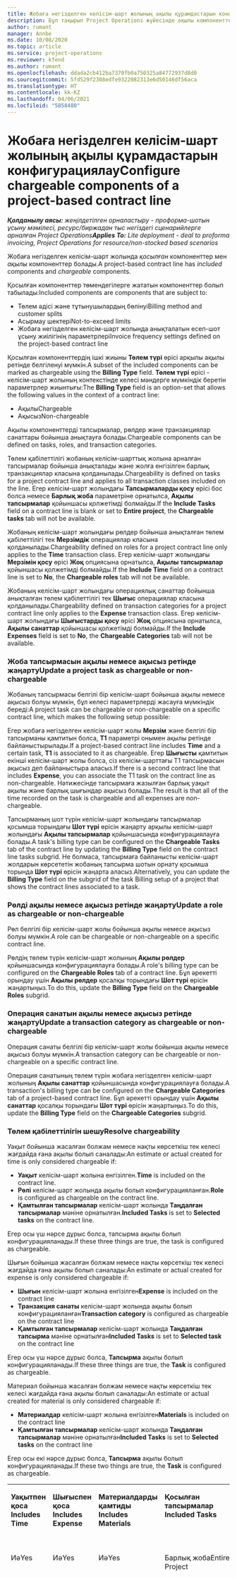 ```yaml
---
title: Жобаға негізделген келісім-шарт жолының ақылы құрамдастарын конфигурациялау
description: Бұл тақырып Project Operations жүйесінде ақылы компоненттерді келісім-шарт жолдарына қосу жолдары туралы ақпарат береді.
author: rumant
manager: Annbe
ms.date: 10/08/2020
ms.topic: article
ms.service: project-operations
ms.reviewer: kfend
ms.author: rumant
ms.openlocfilehash: ddada2cb412ba7370fb0a750325a84772937d8d0
ms.sourcegitcommit: 5fd529f2308edfe9322082313e6d50146df56aca
ms.translationtype: HT
ms.contentlocale: kk-KZ
ms.lasthandoff: 04/06/2021
ms.locfileid: "5858480"
---
```

# <a name="configure-chargeable-components-of-a-project-based-contract-line"></a><span data-ttu-id="1bfe0-103">Жобаға негізделген келісім-шарт жолының ақылы құрамдастарын конфигурациялау</span><span class="sxs-lookup"><span data-stu-id="1bfe0-103">Configure chargeable components of a project-based contract line</span></span>

<span data-ttu-id="1bfe0-104">_**Қолданылу аясы:** жеңілдетілген орналастыру - проформа-шотын ұсыну мәмілесі, ресурс/биржадан тыс негіздегі сценарийлерге арналған Project Operations_</span><span class="sxs-lookup"><span data-stu-id="1bfe0-104">_**Applies To:** Lite deployment - deal to proforma invoicing, Project Operations for resource/non-stocked based scenarios_</span></span>

<span data-ttu-id="1bfe0-105">Жобаға негізделген келісім-шарт жолында *қосылған* компоненттер мен *ақылы* компоненттер болады.</span><span class="sxs-lookup"><span data-stu-id="1bfe0-105">A project-based contract line has *included* components and *chargeable* components.</span></span>

<span data-ttu-id="1bfe0-106">Қосылған компоненттер төмендегілерге жататын компоненттер болып табылады:</span><span class="sxs-lookup"><span data-stu-id="1bfe0-106">Included components are components that are subject to:</span></span>

  - <span data-ttu-id="1bfe0-107">Төлем әдісі және тұтынушылардың бөлінуі</span><span class="sxs-lookup"><span data-stu-id="1bfe0-107">Billing method and customer splits</span></span>
  - <span data-ttu-id="1bfe0-108">Асырмау шектері</span><span class="sxs-lookup"><span data-stu-id="1bfe0-108">Not-to-exceed limits</span></span> 
  - <span data-ttu-id="1bfe0-109">Жобаға негізделген келісім-шарт жолында анықталатын есеп-шот ұсыну жиілігінің параметрлері</span><span class="sxs-lookup"><span data-stu-id="1bfe0-109">Invoice frequency settings defined on the project-based contract line</span></span>

<span data-ttu-id="1bfe0-110">Қосылған компоненттердің ішкі жиыны **Төлем түрі** өрісі арқылы ақылы ретінде белгіленуі мүмкін.</span><span class="sxs-lookup"><span data-stu-id="1bfe0-110">A subset of the included components can be marked as chargeable using the **Billing Type** field.</span></span> <span data-ttu-id="1bfe0-111">**Төлем түрі** өрісі - келісім-шарт жолының контекстінде келесі мәндерге мүмкіндік беретін параметрлер жиынтығы:</span><span class="sxs-lookup"><span data-stu-id="1bfe0-111">The **Billing Type** field is an option-set that allows the following values in the context of a contract line:</span></span>

  - <span data-ttu-id="1bfe0-112">Ақылы</span><span class="sxs-lookup"><span data-stu-id="1bfe0-112">Chargeable</span></span>
  - <span data-ttu-id="1bfe0-113">Ақысыз</span><span class="sxs-lookup"><span data-stu-id="1bfe0-113">Non-chargeable</span></span>

<span data-ttu-id="1bfe0-114">Ақылы компоненттерді тапсырмалар, рөлдер және транзакциялар санаттары бойынша анықтауға болады.</span><span class="sxs-lookup"><span data-stu-id="1bfe0-114">Chargeable components can be defined on tasks, roles, and transaction categories.</span></span>

<span data-ttu-id="1bfe0-115">Төлем қабілеттілігі жобаның келісім-шарттық жолына арналған тапсырмалар бойынша анықталады және жолға енгізілген барлық транзакциялар класына қолданылады.</span><span class="sxs-lookup"><span data-stu-id="1bfe0-115">Chargeability is defined on tasks for a project contract line and applies to all transaction classes included on the line.</span></span> <span data-ttu-id="1bfe0-116">Егер келісім-шарт жолындағы **Тапсырмаларды қосу** өрісі бос болса немесе **Барлық жоба** параметріне орнатылса, **Ақылы тапсырмалар** қойыншасы қолжетімді болмайды.</span><span class="sxs-lookup"><span data-stu-id="1bfe0-116">If the **Include Tasks** field on a contract line is blank or set to **Entire project**, the **Chargeable tasks** tab will not be available.</span></span>

<span data-ttu-id="1bfe0-117">Жобаның келісім-шарт жолындағы рөлдер бойынша анықталған төлем қабілеттілігі тек **Мерзімдік** операциялар класына қолданылады.</span><span class="sxs-lookup"><span data-stu-id="1bfe0-117">Chargeability defined on roles for a project contract line only applies to the **Time** transaction class.</span></span> <span data-ttu-id="1bfe0-118">Егер келісім-шарт жолындағы **Мерзімін қосу** өрісі **Жоқ** опциясына орнатылса, **Ақылы тапсырмалар** қойыншасы қолжетімді болмайды.</span><span class="sxs-lookup"><span data-stu-id="1bfe0-118">If the **Include Time** field on a contract line is set to **No**, the **Chargeable roles** tab will not be available.</span></span>

<span data-ttu-id="1bfe0-119">Жобаның келісім-шарт жолындағы операциялық санаттар бойынша анықталған төлем қабілеттілігі тек **Шығыс** операциялар класына қолданылады.</span><span class="sxs-lookup"><span data-stu-id="1bfe0-119">Chargeability defined on transaction categories for a project contract line only applies to the **Expense** transaction class.</span></span> <span data-ttu-id="1bfe0-120">Егер келісім-шарт жолындағы **Шығыстарды қосу** өрісі **Жоқ** опциясына орнатылса, **Ақылы санаттар** қойыншасы қолжетімді болмайды.</span><span class="sxs-lookup"><span data-stu-id="1bfe0-120">If the **Include Expenses** field is set to **No**, the **Chargeable Categories** tab will not be available.</span></span>

### <a name="update-a-project-task-as-chargeable-or-non-chargeable"></a><span data-ttu-id="1bfe0-121">Жоба тапсырмасын ақылы немесе ақысыз ретінде жаңарту</span><span class="sxs-lookup"><span data-stu-id="1bfe0-121">Update a project task as chargeable or non-chargeable</span></span>

<span data-ttu-id="1bfe0-122">Жобаның тапсырмасы белгілі бір келісім-шарт бойынша ақылы немесе ақысыз болуы мүмкін, бұл келесі параметрлерді жасауға мүмкіндік береді:</span><span class="sxs-lookup"><span data-stu-id="1bfe0-122">A project task can be chargeable or non-chargeable on a specific contract line, which makes the following setup possible:</span></span>

<span data-ttu-id="1bfe0-123">Егер жобаға негізделген келісім-шарт жолы **Мерзім** және белгілі бір тапсырманы қамтитын болса, **T1** параметрі онымен ақылы ретінде байланыстырылады.</span><span class="sxs-lookup"><span data-stu-id="1bfe0-123">If a project-based contract line includes **Time** and a certain task, **T1** is associated to it as chargeable.</span></span> <span data-ttu-id="1bfe0-124">Егер **Шығысты** қамтитын екінші келісім-шарт жолы болса, сіз келісім-шарттағы T1 тапсырмасын ақысыз деп байланыстыра аласыз.</span><span class="sxs-lookup"><span data-stu-id="1bfe0-124">If there is a second contract line that includes **Expense**, you can associate the T1 task on the contract line as non-chargeable.</span></span> <span data-ttu-id="1bfe0-125">Нәтижесінде тапсырмаға жазылған барлық уақыт ақылы және барлық шығындар ақысыз болады.</span><span class="sxs-lookup"><span data-stu-id="1bfe0-125">The result is that all of the time recorded on the task is chargeable and all expenses are non-chargeable.</span></span>

<span data-ttu-id="1bfe0-126">Тапсырманың шот түрін келісім-шарт жолындағы тапсырмалар қосымша торындағы **Шот түрі** өрісін жаңарту арқылы келісім-шарт жолындағы **Ақылы тапсырмалар** қойыншасында конфигурациялауға болады.</span><span class="sxs-lookup"><span data-stu-id="1bfe0-126">A task's billing type can be configured on the **Chargeable Tasks** tab of the contract line by updating the **Billing Type** field on the contract line tasks subgrid.</span></span> <span data-ttu-id="1bfe0-127">Не болмаса, тапсырмаға байланысты келісім-шарт жолдарын көрсететін жобаның тапсырма шотын орнату қосымша торында **Шот түрі** өрісін жаңарта аласыз.</span><span class="sxs-lookup"><span data-stu-id="1bfe0-127">Alternatively, you can update the **Billing Type** field on the subgrid of the task Billing setup of a project that shows the contract lines associated to a task.</span></span>

### <a name="update-a-role-as-chargeable-or-non-chargeable"></a><span data-ttu-id="1bfe0-128">Рөлді ақылы немесе ақысыз ретінде жаңарту</span><span class="sxs-lookup"><span data-stu-id="1bfe0-128">Update a role as chargeable or non-chargeable</span></span>

<span data-ttu-id="1bfe0-129">Рөл белгілі бір келісім-шарт жолы бойынша ақылы немесе ақысыз болуы мүмкін.</span><span class="sxs-lookup"><span data-stu-id="1bfe0-129">A role can be chargeable or non-chargeable on a specific contract line.</span></span>

<span data-ttu-id="1bfe0-130">Рөлдің төлем түрін келісім-шарт жолының **Ақылы рөлдер** қойыншасында конфигурациялауға болады.</span><span class="sxs-lookup"><span data-stu-id="1bfe0-130">A role's billing type can be configured on the **Chargeable Roles** tab of a contract line.</span></span> <span data-ttu-id="1bfe0-131">Бұл әрекетті орындау үшін **Ақылы рөлдер** қосалқы торындағы **Шот түрі** өрісін жаңартыңыз.</span><span class="sxs-lookup"><span data-stu-id="1bfe0-131">To do this, update the **Billing Type** field on the **Chargeable Roles** subgrid.</span></span>

### <a name="update-a-transaction-category-as-chargeable-or-non-chargeable"></a><span data-ttu-id="1bfe0-132">Операция санатын ақылы немесе ақысыз ретінде жаңарту</span><span class="sxs-lookup"><span data-stu-id="1bfe0-132">Update a transaction category as chargeable or non-chargeable</span></span>

<span data-ttu-id="1bfe0-133">Операция санаты белгілі бір келісім-шарт жолы бойынша ақылы немесе ақысыз болуы мүмкін.</span><span class="sxs-lookup"><span data-stu-id="1bfe0-133">A transaction category can be chargeable or non-chargeable on a specific contract line.</span></span>

<span data-ttu-id="1bfe0-134">Операция санатының төлем түрін жобаға негізделген келісім-шарт жолының **Ақылы санаттар** қойыншасында конфигурациялауға болады.</span><span class="sxs-lookup"><span data-stu-id="1bfe0-134">A transaction's billing type can be configured on the **Chargeable Categories** tab of a project-based contract line.</span></span> <span data-ttu-id="1bfe0-135">Бұл әрекетті орындау үшін **Ақылы санаттар** қосалқы торындағы **Шот түрі** өрісін жаңартыңыз.</span><span class="sxs-lookup"><span data-stu-id="1bfe0-135">To do this, update the **Billing Type** field on the **Chargeable Categories** subgrid.</span></span>

### <a name="resolve-chargeability"></a><span data-ttu-id="1bfe0-136">Төлем қабілеттілігін шешу</span><span class="sxs-lookup"><span data-stu-id="1bfe0-136">Resolve chargeability</span></span>

<span data-ttu-id="1bfe0-137">Уақыт бойынша жасалған болжам немесе нақты көрсеткіш тек келесі жағдайда ғана ақылы болып саналады:</span><span class="sxs-lookup"><span data-stu-id="1bfe0-137">An estimate or actual created for time is only considered chargeable if:</span></span>

   - <span data-ttu-id="1bfe0-138">**Уақыт** келісім-шарт жолына енгізілген.</span><span class="sxs-lookup"><span data-stu-id="1bfe0-138">**Time** is included on the contract line.</span></span>
   - <span data-ttu-id="1bfe0-139">**Рөлі** келісім-шарт жолында ақылы болып конфигурацияланған.</span><span class="sxs-lookup"><span data-stu-id="1bfe0-139">**Role** is configured as chargeable on the contract line.</span></span>
   - <span data-ttu-id="1bfe0-140">**Қамтылған тапсырмалар** келісім-шарт жолында **Таңдалған тапсырмалар** мәніне орнатылған.</span><span class="sxs-lookup"><span data-stu-id="1bfe0-140">**Included Tasks** is set to **Selected tasks** on the contract line.</span></span>
 
 <span data-ttu-id="1bfe0-141">Егер осы үш нәрсе дұрыс болса, тапсырма ақылы болып конфигурацияланады.</span><span class="sxs-lookup"><span data-stu-id="1bfe0-141">If these three things are true, the task is configured as chargeable.</span></span> 

<span data-ttu-id="1bfe0-142">Шығын бойынша жасалған болжам немесе нақты көрсеткіш тек келесі жағдайда ғана ақылы болып саналады:</span><span class="sxs-lookup"><span data-stu-id="1bfe0-142">An estimate or actual created for expense is only considered chargeable if:</span></span>

   - <span data-ttu-id="1bfe0-143">**Шығын** келісім-шарт жолына енгізілген</span><span class="sxs-lookup"><span data-stu-id="1bfe0-143">**Expense** is included on the contract line</span></span>
   - <span data-ttu-id="1bfe0-144">**Транзакция санаты** келісім-шарт жолында ақылы болып конфигурацияланған</span><span class="sxs-lookup"><span data-stu-id="1bfe0-144">**Transaction category** is configured as chargeable on the contract line</span></span>
   - <span data-ttu-id="1bfe0-145">**Қамтылған тапсырмалар** келісім-шарт жолында **Таңдалған тапсырма** мәніне орнатылған</span><span class="sxs-lookup"><span data-stu-id="1bfe0-145">**Included Tasks** is set to **Selected task** on the contract line</span></span>
  
 <span data-ttu-id="1bfe0-146">Егер осы үш нәрсе дұрыс болса, **Тапсырма** ақылы болып конфигурацияланады.</span><span class="sxs-lookup"><span data-stu-id="1bfe0-146">If these three things are true, the **Task** is configured as chargeable.</span></span> 

<span data-ttu-id="1bfe0-147">Материал бойынша жасалған болжам немесе нақты көрсеткіш тек келесі жағдайда ғана ақылы болып саналады:</span><span class="sxs-lookup"><span data-stu-id="1bfe0-147">An estimate or actual created for material is only considered chargeable if:</span></span>

   - <span data-ttu-id="1bfe0-148">**Материалдар** келісім-шарт жолына енгізілген</span><span class="sxs-lookup"><span data-stu-id="1bfe0-148">**Materials** is included on the contract line</span></span>
   - <span data-ttu-id="1bfe0-149">**Қамтылған тапсырмалар** келісім-шарт жолында **Таңдалған тапсырмалар** мәніне орнатылған</span><span class="sxs-lookup"><span data-stu-id="1bfe0-149">**Included Tasks** is set to **Selected tasks** on the contract line</span></span>

<span data-ttu-id="1bfe0-150">Егер осы екі нәрсе дұрыс болса, **Тапсырма** ақылы болып конфигурацияланады.</span><span class="sxs-lookup"><span data-stu-id="1bfe0-150">If these two things are true, the **Task** is configured as chargeable.</span></span> 

<table border="0" cellspacing="0" cellpadding="0">
    <tbody>
        <tr>
            <td width="70" valign="top">
                <p><span data-ttu-id="1bfe0-151">
                    <strong>Уақытпен қоса</strong>
                </span><span class="sxs-lookup"><span data-stu-id="1bfe0-151">
                    <strong>Includes Time</strong>
                </span></span></p>
            </td>
            <td width="78" valign="top">
                <p><span data-ttu-id="1bfe0-152">
                    <strong>Шығыспен қоса</strong>
                    <strong></strong>
                </span><span class="sxs-lookup"><span data-stu-id="1bfe0-152">
                    <strong>Includes Expense</strong>
                    <strong></strong>
                </span></span></p>
            </td>
            <td width="63" valign="top">
                <p><span data-ttu-id="1bfe0-153">
                    <strong>Материалдарды қамтиды</strong>
                    <strong></strong>
                </span><span class="sxs-lookup"><span data-stu-id="1bfe0-153">
                    <strong>Includes Materials</strong>
                    <strong></strong>
                </span></span></p>
            </td>
            <td width="75" valign="top">
                <p><span data-ttu-id="1bfe0-154">
                    <strong>Қосылған тапсырмалар</strong>
                    <strong></strong>
                </span><span class="sxs-lookup"><span data-stu-id="1bfe0-154">
                    <strong>Included Tasks</strong>
                    <strong></strong>
                </span></span></p>
            </td>
            <td width="65" valign="top">
                <p><span data-ttu-id="1bfe0-155">
                    <strong>Рөл</strong>
                    <strong></strong>
                </span><span class="sxs-lookup"><span data-stu-id="1bfe0-155">
                    <strong>Role</strong>
                    <strong></strong>
                </span></span></p>
            </td>
            <td width="70" valign="top">
                <p><span data-ttu-id="1bfe0-156">
                    <strong>Санат</strong>
                    <strong></strong>
                </span><span class="sxs-lookup"><span data-stu-id="1bfe0-156">
                    <strong>Category</strong>
                    <strong></strong>
                </span></span></p>
            </td>
            <td width="65" valign="top">
                <p><span data-ttu-id="1bfe0-157">
                    <strong>Тапсырма</strong>
                    <strong></strong>
                </span><span class="sxs-lookup"><span data-stu-id="1bfe0-157">
                    <strong>Task</strong>
                    <strong></strong>
                </span></span></p>
            </td>
            <td width="350" valign="top">
                <p><span data-ttu-id="1bfe0-158">
                    <strong>Төлем қабілеттілігінің әсері</strong>
                </span><span class="sxs-lookup"><span data-stu-id="1bfe0-158">
                    <strong>Chargeability impact</strong>
                </span></span></p>
            </td>
        </tr>
        <tr>
            <td width="70" valign="top">
                <p>
<span data-ttu-id="1bfe0-159">Иә</span><span class="sxs-lookup"><span data-stu-id="1bfe0-159">Yes</span></span> </p>
            </td>
            <td width="78" valign="top">
                <p>
<span data-ttu-id="1bfe0-160">Иә</span><span class="sxs-lookup"><span data-stu-id="1bfe0-160">Yes</span></span> </p>
            </td>
            <td width="63" valign="top">
                <p>
<span data-ttu-id="1bfe0-161">Иә</span><span class="sxs-lookup"><span data-stu-id="1bfe0-161">Yes</span></span> </p>
            </td>
            <td width="75" valign="top">
                <p>
<span data-ttu-id="1bfe0-162">Барлық жоба</span><span class="sxs-lookup"><span data-stu-id="1bfe0-162">Entire Project</span></span> </p>
            </td>
            <td width="65" valign="top">
                <p>
<span data-ttu-id="1bfe0-163">Ақылы</span><span class="sxs-lookup"><span data-stu-id="1bfe0-163">Chargeable</span></span> </p>
            </td>
            <td width="70" valign="top">
                <p>
<span data-ttu-id="1bfe0-164">Ақылы</span><span class="sxs-lookup"><span data-stu-id="1bfe0-164">Chargeable</span></span> </p>
            </td>
            <td width="65" valign="top">
                <p>
<span data-ttu-id="1bfe0-165">Орнату мүмкін емес</span><span class="sxs-lookup"><span data-stu-id="1bfe0-165">Can't be set</span></span> </p>
            </td>
            <td width="350" valign="top">
                <p>
<span data-ttu-id="1bfe0-166">Уақыт нақты мәніндегі шот ұсыну: <strong>Ақылы</strong>
                </span><span class="sxs-lookup"><span data-stu-id="1bfe0-166">Billing on a time actual: <strong>Chargeable</strong>
                </span></span></p>
                <p>
<span data-ttu-id="1bfe0-167">Шығын нақты мәніндегі шот ұсыну түрі: <strong>Ақылы</strong>
                </span><span class="sxs-lookup"><span data-stu-id="1bfe0-167">Billing type on expense actual: <strong>Chargeable</strong>
                </span></span></p>
                <p>
<span data-ttu-id="1bfe0-168">Материал нақты мәніндегі шот ұсыну түрі: <strong>Ақылы</strong>
                </span><span class="sxs-lookup"><span data-stu-id="1bfe0-168">Billing type on material actual: <strong>Chargeable</strong>
                </span></span></p>
            </td>
        </tr>
        <tr>
            <td width="70" valign="top">
                <p>
<span data-ttu-id="1bfe0-169">Иә</span><span class="sxs-lookup"><span data-stu-id="1bfe0-169">Yes</span></span> </p>
            </td>
            <td width="78" valign="top">
                <p>
<span data-ttu-id="1bfe0-170">Иә</span><span class="sxs-lookup"><span data-stu-id="1bfe0-170">Yes</span></span> </p>
            </td>
            <td width="63" valign="top">
                <p>
<span data-ttu-id="1bfe0-171">Иә</span><span class="sxs-lookup"><span data-stu-id="1bfe0-171">Yes</span></span> </p>
            </td>
            <td width="75" valign="top">
                <p>
<span data-ttu-id="1bfe0-172">Тек таңдалған тапсырмалар</span><span class="sxs-lookup"><span data-stu-id="1bfe0-172">Selected tasks only</span></span> </p>
            </td>
            <td width="65" valign="top">
                <p>
<span data-ttu-id="1bfe0-173">Ақылы</span><span class="sxs-lookup"><span data-stu-id="1bfe0-173">Chargeable</span></span> </p>
            </td>
            <td width="70" valign="top">
                <p>
<span data-ttu-id="1bfe0-174">Ақылы</span><span class="sxs-lookup"><span data-stu-id="1bfe0-174">Chargeable</span></span> </p>
            </td>
            <td width="65" valign="top">
                <p>
<span data-ttu-id="1bfe0-175">Ақылы</span><span class="sxs-lookup"><span data-stu-id="1bfe0-175">Chargeable</span></span> </p>
            </td>
            <td width="350" valign="top">
                <p>
<span data-ttu-id="1bfe0-176">Уақыт нақты мәніндегі шот ұсыну: <strong>Ақылы</strong>
                </span><span class="sxs-lookup"><span data-stu-id="1bfe0-176">Billing on a time actual: <strong>Chargeable</strong>
                </span></span></p>
                <p>
<span data-ttu-id="1bfe0-177">Шығын нақты мәніндегі шот ұсыну түрі: <strong>Ақылы</strong>
                </span><span class="sxs-lookup"><span data-stu-id="1bfe0-177">Billing type on expense actual: <strong>Chargeable</strong>
                </span></span></p>
                <p>
<span data-ttu-id="1bfe0-178">Материал нақты мәніндегі шот ұсыну түрі: <strong>Ақылы</strong>
                </span><span class="sxs-lookup"><span data-stu-id="1bfe0-178">Billing type on material actual: <strong>Chargeable</strong>
                </span></span></p>
            </td>
        </tr>
        <tr>
            <td width="70" valign="top">
                <p>
<span data-ttu-id="1bfe0-179">Иә</span><span class="sxs-lookup"><span data-stu-id="1bfe0-179">Yes</span></span> </p>
            </td>
            <td width="78" valign="top">
                <p>
<span data-ttu-id="1bfe0-180">Иә</span><span class="sxs-lookup"><span data-stu-id="1bfe0-180">Yes</span></span> </p>
            </td>
            <td width="63" valign="top">
                <p>
<span data-ttu-id="1bfe0-181">Иә</span><span class="sxs-lookup"><span data-stu-id="1bfe0-181">Yes</span></span> </p>
            </td>
            <td width="75" valign="top">
                <p>
<span data-ttu-id="1bfe0-182">Тек таңдалған тапсырмалар</span><span class="sxs-lookup"><span data-stu-id="1bfe0-182">Selected tasks only</span></span> </p>
            </td>
            <td width="65" valign="top">
                <p><span data-ttu-id="1bfe0-183">
                    <strong>Ақысыз</strong>
                </span><span class="sxs-lookup"><span data-stu-id="1bfe0-183">
                    <strong>Non - Chargeable</strong>
                </span></span></p>
            </td>
            <td width="70" valign="top">
                <p>
<span data-ttu-id="1bfe0-184">Ақылы</span><span class="sxs-lookup"><span data-stu-id="1bfe0-184">Chargeable</span></span> </p>
            </td>
            <td width="65" valign="top">
                <p>
<span data-ttu-id="1bfe0-185">Ақылы</span><span class="sxs-lookup"><span data-stu-id="1bfe0-185">Chargeable</span></span> </p>
            </td>
            <td width="350" valign="top">
                <p>
<span data-ttu-id="1bfe0-186">Уақыт нақты мәніндегі шот ұсыну: <strong>Ақысыз</strong>
                </span><span class="sxs-lookup"><span data-stu-id="1bfe0-186">Billing on a time actual: <strong>Non-Chargeable</strong>
                </span></span></p>
                <p>
<span data-ttu-id="1bfe0-187">Шығыс нақты мәніндегі шот ұсыну түрі: Ақылы</span><span class="sxs-lookup"><span data-stu-id="1bfe0-187">Billing type on expense actual: Chargeable</span></span> </p>
                <p>
<span data-ttu-id="1bfe0-188">Материал нақты мәніндегі шот ұсыну түрі: Ақылы</span><span class="sxs-lookup"><span data-stu-id="1bfe0-188">Billing type on material actual: Chargeable</span></span> </p>
            </td>
        </tr>
        <tr>
            <td width="70" valign="top">
                <p>
<span data-ttu-id="1bfe0-189">Иә</span><span class="sxs-lookup"><span data-stu-id="1bfe0-189">Yes</span></span> </p>
            </td>
            <td width="78" valign="top">
                <p>
<span data-ttu-id="1bfe0-190">Иә</span><span class="sxs-lookup"><span data-stu-id="1bfe0-190">Yes</span></span> </p>
            </td>
            <td width="63" valign="top">
                <p>
<span data-ttu-id="1bfe0-191">Иә</span><span class="sxs-lookup"><span data-stu-id="1bfe0-191">Yes</span></span> </p>
            </td>
            <td width="75" valign="top">
                <p>
<span data-ttu-id="1bfe0-192">Тек таңдалған тапсырмалар</span><span class="sxs-lookup"><span data-stu-id="1bfe0-192">Selected tasks only</span></span> </p>
            </td>
            <td width="65" valign="top">
                <p>
<span data-ttu-id="1bfe0-193">Ақылы</span><span class="sxs-lookup"><span data-stu-id="1bfe0-193">Chargeable</span></span> </p>
            </td>
            <td width="70" valign="top">
                <p>
<span data-ttu-id="1bfe0-194">Ақылы</span><span class="sxs-lookup"><span data-stu-id="1bfe0-194">Chargeable</span></span> </p>
            </td>
            <td width="65" valign="top">
                <p><span data-ttu-id="1bfe0-195">
                    <strong>Ақысыз</strong>
                </span><span class="sxs-lookup"><span data-stu-id="1bfe0-195">
                    <strong>Non-Chargeable</strong>
                </span></span></p>
            </td>
            <td width="350" valign="top">
                <p>
<span data-ttu-id="1bfe0-196">Уақыт нақты мәніндегі шот ұсыну: <strong>Ақысыз</strong>
                </span><span class="sxs-lookup"><span data-stu-id="1bfe0-196">Billing on a time actual: <strong>Non-Chargeable</strong>
                </span></span></p>
                <p>
<span data-ttu-id="1bfe0-197">Шығын нақты мәніндегі шот ұсыну түрі: <strong>Ақысыз</strong>
                </span><span class="sxs-lookup"><span data-stu-id="1bfe0-197">Billing type on expense actual: <strong>Non-Chargeable</strong>
                </span></span></p>
                <p>
<span data-ttu-id="1bfe0-198">Материал нақты мәніндегі шот ұсыну түрі: <strong>Ақысыз</strong>
                </span><span class="sxs-lookup"><span data-stu-id="1bfe0-198">Billing type on material actual: <strong>Non-Chargeable</strong>
                </span></span></p>
            </td>
        </tr>
        <tr>
            <td width="70" valign="top">
                <p>
<span data-ttu-id="1bfe0-199">Иә</span><span class="sxs-lookup"><span data-stu-id="1bfe0-199">Yes</span></span> </p>
            </td>
            <td width="78" valign="top">
                <p>
<span data-ttu-id="1bfe0-200">Иә</span><span class="sxs-lookup"><span data-stu-id="1bfe0-200">Yes</span></span> </p>
            </td>
            <td width="63" valign="top">
                <p>
<span data-ttu-id="1bfe0-201">Иә</span><span class="sxs-lookup"><span data-stu-id="1bfe0-201">Yes</span></span> </p>
            </td>
            <td width="75" valign="top">
                <p>
<span data-ttu-id="1bfe0-202">Тек таңдалған тапсырмалар</span><span class="sxs-lookup"><span data-stu-id="1bfe0-202">Selected tasks only</span></span> </p>
            </td>
            <td width="65" valign="top">
                <p><span data-ttu-id="1bfe0-203">
                    <strong>Ақысыз</strong>
                </span><span class="sxs-lookup"><span data-stu-id="1bfe0-203">
                    <strong>Non-Chargeable</strong>
                </span></span></p>
            </td>
            <td width="70" valign="top">
                <p>
<span data-ttu-id="1bfe0-204">Ақылы</span><span class="sxs-lookup"><span data-stu-id="1bfe0-204">Chargeable</span></span> </p>
            </td>
            <td width="65" valign="top">
                <p><span data-ttu-id="1bfe0-205">
                    <strong>Ақысыз</strong>
                </span><span class="sxs-lookup"><span data-stu-id="1bfe0-205">
                    <strong>Non- Chargeable</strong>
                </span></span></p>
            </td>
            <td width="350" valign="top">
                <p>
<span data-ttu-id="1bfe0-206">Уақыт нақты мәніндегі шот ұсыну: <strong>Ақысыз</strong>
                </span><span class="sxs-lookup"><span data-stu-id="1bfe0-206">Billing on a time actual: <strong>Non-Chargeable</strong>
                </span></span></p>
                <p>
<span data-ttu-id="1bfe0-207">Шығын нақты мәніндегі шот ұсыну түрі: <strong>Ақысыз</strong>
                </span><span class="sxs-lookup"><span data-stu-id="1bfe0-207">Billing type on expense actual: <strong>Non-Chargeable</strong>
                </span></span></p>
                <p>
<span data-ttu-id="1bfe0-208">Материал нақты мәніндегі шот ұсыну түрі: <strong>Ақысыз</strong>
                </span><span class="sxs-lookup"><span data-stu-id="1bfe0-208">Billing type on material actual: <strong> Non-Chargeable</strong>
                </span></span></p>
            </td>
        </tr>
        <tr>
            <td width="70" valign="top">
                <p>
<span data-ttu-id="1bfe0-209">Иә</span><span class="sxs-lookup"><span data-stu-id="1bfe0-209">Yes</span></span> </p>
            </td>
            <td width="78" valign="top">
                <p>
<span data-ttu-id="1bfe0-210">Иә</span><span class="sxs-lookup"><span data-stu-id="1bfe0-210">Yes</span></span> </p>
            </td>
            <td width="63" valign="top">
                <p>
<span data-ttu-id="1bfe0-211">Иә</span><span class="sxs-lookup"><span data-stu-id="1bfe0-211">Yes</span></span> </p>
            </td>
            <td width="75" valign="top">
                <p>
<span data-ttu-id="1bfe0-212">Тек таңдалған тапсырмалар</span><span class="sxs-lookup"><span data-stu-id="1bfe0-212">Selected tasks only</span></span> </p>
            </td>
            <td width="65" valign="top">
                <p><span data-ttu-id="1bfe0-213">
                    <strong>Ақысыз</strong>
                </span><span class="sxs-lookup"><span data-stu-id="1bfe0-213">
                    <strong>Non-Chargeable</strong>
                </span></span></p>
            </td>
            <td width="70" valign="top">
                <p><span data-ttu-id="1bfe0-214">
                    <strong>Ақысыз</strong>
                </span><span class="sxs-lookup"><span data-stu-id="1bfe0-214">
                    <strong>Non-Chargeable</strong>
                </span></span></p>
            </td>
            <td width="65" valign="top">
                <p>
<span data-ttu-id="1bfe0-215">Ақылы</span><span class="sxs-lookup"><span data-stu-id="1bfe0-215">Chargeable</span></span> </p>
            </td>
            <td width="350" valign="top">
                <p>
<span data-ttu-id="1bfe0-216">Уақыт нақты мәніндегі шот ұсыну: <strong>Ақысыз</strong>
                </span><span class="sxs-lookup"><span data-stu-id="1bfe0-216">Billing on a time actual: <strong>Non-Chargeable</strong>
                </span></span></p>
                <p>
<span data-ttu-id="1bfe0-217">Шығын нақты мәніндегі шот ұсыну түрі: <strong>Ақысыз</strong>
                </span><span class="sxs-lookup"><span data-stu-id="1bfe0-217">Billing type on expense actual: <strong> Non-Chargeable</strong>
                </span></span></p>
                <p>
<span data-ttu-id="1bfe0-218">Материал нақты мәніндегі шот ұсыну түрі: Ақылы</span><span class="sxs-lookup"><span data-stu-id="1bfe0-218">Billing type on material actual: Chargeable</span></span> </p>
            </td>
        </tr>
        <tr>
            <td width="70" valign="top">
                <p><span data-ttu-id="1bfe0-219">
                    <strong>No</strong>
                </span><span class="sxs-lookup"><span data-stu-id="1bfe0-219">
                    <strong>No</strong>
                </span></span></p>
            </td>
            <td width="78" valign="top">
                <p>
<span data-ttu-id="1bfe0-220">Иә</span><span class="sxs-lookup"><span data-stu-id="1bfe0-220">Yes</span></span> </p>
            </td>
            <td width="63" valign="top">
                <p>
<span data-ttu-id="1bfe0-221">Иә</span><span class="sxs-lookup"><span data-stu-id="1bfe0-221">Yes</span></span> </p>
            </td>
            <td width="75" valign="top">
                <p>
<span data-ttu-id="1bfe0-222">Барлық жоба</span><span class="sxs-lookup"><span data-stu-id="1bfe0-222">Entire Project</span></span> </p>
            </td>
            <td width="65" valign="top">
                <p>
<span data-ttu-id="1bfe0-223">Орнату мүмкін емес</span><span class="sxs-lookup"><span data-stu-id="1bfe0-223">Can't be set</span></span> </p>
            </td>
            <td width="70" valign="top">
                <p><span data-ttu-id="1bfe0-224">
                    <strong>Ақылы</strong>
                </span><span class="sxs-lookup"><span data-stu-id="1bfe0-224">
                    <strong>Chargeable</strong>
                </span></span></p>
            </td>
            <td width="65" valign="top">
                <p>
<span data-ttu-id="1bfe0-225">Орнату мүмкін емес</span><span class="sxs-lookup"><span data-stu-id="1bfe0-225">Can't be set</span></span> </p>
            </td>
            <td width="350" valign="top">
                <p>
<span data-ttu-id="1bfe0-226">Уақыт нақты мәніндегі шот ұсыну: <strong>Қолжетімді емес</strong>
                </span><span class="sxs-lookup"><span data-stu-id="1bfe0-226">Billing on a time actual: <strong>Not available</strong>
                </span></span></p>
                <p>
<span data-ttu-id="1bfe0-227">Шығыс нақты мәніндегі шот ұсыну түрі: Ақылы</span><span class="sxs-lookup"><span data-stu-id="1bfe0-227">Billing type on expense actual: Chargeable</span></span> </p>
                <p>
<span data-ttu-id="1bfe0-228">Материал нақты мәніндегі шот ұсыну түрі: Ақылы</span><span class="sxs-lookup"><span data-stu-id="1bfe0-228">Billing type on material actual: Chargeable</span></span> </p>
            </td>
        </tr>
        <tr>
            <td width="70" valign="top">
                <p><span data-ttu-id="1bfe0-229">
                    <strong>No</strong>
                </span><span class="sxs-lookup"><span data-stu-id="1bfe0-229">
                    <strong>No</strong>
                </span></span></p>
            </td>
            <td width="78" valign="top">
                <p>
<span data-ttu-id="1bfe0-230">Иә</span><span class="sxs-lookup"><span data-stu-id="1bfe0-230">Yes</span></span> </p>
            </td>
            <td width="63" valign="top">
                <p>
<span data-ttu-id="1bfe0-231">Иә</span><span class="sxs-lookup"><span data-stu-id="1bfe0-231">Yes</span></span> </p>
            </td>
            <td width="75" valign="top">
                <p>
<span data-ttu-id="1bfe0-232">Барлық жоба</span><span class="sxs-lookup"><span data-stu-id="1bfe0-232">Entire Project</span></span> </p>
            </td>
            <td width="65" valign="top">
                <p>
<span data-ttu-id="1bfe0-233">Орнату мүмкін емес</span><span class="sxs-lookup"><span data-stu-id="1bfe0-233">Can't be set</span></span> </p>
            </td>
            <td width="70" valign="top">
                <p><span data-ttu-id="1bfe0-234">
                    <strong>Ақысыз</strong>
                </span><span class="sxs-lookup"><span data-stu-id="1bfe0-234">
                    <strong>Non-Chargeable</strong>
                </span></span></p>
            </td>
            <td width="65" valign="top">
                <p>
<span data-ttu-id="1bfe0-235">Орнату мүмкін емес</span><span class="sxs-lookup"><span data-stu-id="1bfe0-235">Can't be set</span></span> </p>
            </td>
            <td width="350" valign="top">
                <p>
<span data-ttu-id="1bfe0-236">Уақыт нақты мәніндегі шот ұсыну: <strong>Қолжетімді емес</strong>
                </span><span class="sxs-lookup"><span data-stu-id="1bfe0-236">Billing on a time actual: <strong>Not available</strong>
                </span></span></p>
                <p>
<span data-ttu-id="1bfe0-237">Шығын нақты мәніндегі шот ұсыну түрі: <strong>Ақысыз</strong>
                </span><span class="sxs-lookup"><span data-stu-id="1bfe0-237">Billing type on expense actual: <strong> Non-chargeable</strong>
                </span></span></p>
                <p>
<span data-ttu-id="1bfe0-238">Материал нақты мәніндегі шот ұсыну түрі: Ақылы</span><span class="sxs-lookup"><span data-stu-id="1bfe0-238">Billing type on material actual: Chargeable</span></span> </p>
            </td>
        </tr>
        <tr>
            <td width="70" valign="top">
                <p>
<span data-ttu-id="1bfe0-239">Иә</span><span class="sxs-lookup"><span data-stu-id="1bfe0-239">Yes</span></span> </p>
            </td>
            <td width="78" valign="top">
                <p><span data-ttu-id="1bfe0-240">
                    <strong>No</strong>
                </span><span class="sxs-lookup"><span data-stu-id="1bfe0-240">
                    <strong>No</strong>
                </span></span></p>
            </td>
            <td width="63" valign="top">
                <p>
<span data-ttu-id="1bfe0-241">Иә</span><span class="sxs-lookup"><span data-stu-id="1bfe0-241">Yes</span></span> </p>
            </td>
            <td width="75" valign="top">
                <p>
<span data-ttu-id="1bfe0-242">Барлық жоба</span><span class="sxs-lookup"><span data-stu-id="1bfe0-242">Entire Project</span></span> </p>
            </td>
            <td width="65" valign="top">
                <p>
<span data-ttu-id="1bfe0-243">Ақылы</span><span class="sxs-lookup"><span data-stu-id="1bfe0-243">Chargeable</span></span> </p>
            </td>
            <td width="70" valign="top">
                <p>
<span data-ttu-id="1bfe0-244">Орнату мүмкін емес</span><span class="sxs-lookup"><span data-stu-id="1bfe0-244">Can't be set</span></span> </p>
            </td>
            <td width="65" valign="top">
                <p>
<span data-ttu-id="1bfe0-245">Орнату мүмкін емес</span><span class="sxs-lookup"><span data-stu-id="1bfe0-245">Can't be set</span></span> </p>
            </td>
            <td width="350" valign="top">
                <p>
<span data-ttu-id="1bfe0-246">Уақыт нақты мәніндегі шот ұсыну: Ақылы</span><span class="sxs-lookup"><span data-stu-id="1bfe0-246">Billing on a time actual: Chargeable</span></span> </p>
                <p>
<span data-ttu-id="1bfe0-247">Шығын нақты мәніндегі шот ұсыну түрі: <strong>Қолжетімді емес</strong>
                </span><span class="sxs-lookup"><span data-stu-id="1bfe0-247">Billing type on expense actual:<strong> Not available</strong>
                </span></span></p>
                <p>
<span data-ttu-id="1bfe0-248">Материал нақты мәніндегі шот ұсыну түрі: Ақылы</span><span class="sxs-lookup"><span data-stu-id="1bfe0-248">Billing type on material actual: Chargeable</span></span> </p>
            </td>
        </tr>
        <tr>
            <td width="70" valign="top">
                <p>
<span data-ttu-id="1bfe0-249">Иә</span><span class="sxs-lookup"><span data-stu-id="1bfe0-249">Yes</span></span> </p>
            </td>
            <td width="78" valign="top">
                <p><span data-ttu-id="1bfe0-250">
                    <strong>No</strong>
                </span><span class="sxs-lookup"><span data-stu-id="1bfe0-250">
                    <strong>No</strong>
                </span></span></p>
            </td>
            <td width="63" valign="top">
                <p>
<span data-ttu-id="1bfe0-251">Иә</span><span class="sxs-lookup"><span data-stu-id="1bfe0-251">Yes</span></span> </p>
            </td>
            <td width="75" valign="top">
                <p>
<span data-ttu-id="1bfe0-252">Барлық жоба</span><span class="sxs-lookup"><span data-stu-id="1bfe0-252">Entire Project</span></span> </p>
            </td>
            <td width="65" valign="top">
                <p><span data-ttu-id="1bfe0-253">
                    <strong>Ақысыз</strong>
                </span><span class="sxs-lookup"><span data-stu-id="1bfe0-253">
                    <strong>Non-Chargeable</strong>
                </span></span></p>
            </td>
            <td width="70" valign="top">
                <p>
<span data-ttu-id="1bfe0-254">Орнату мүмкін емес</span><span class="sxs-lookup"><span data-stu-id="1bfe0-254">Can't be set</span></span> </p>
            </td>
            <td width="65" valign="top">
                <p>
<span data-ttu-id="1bfe0-255">Орнату мүмкін емес</span><span class="sxs-lookup"><span data-stu-id="1bfe0-255">Can't be set</span></span> </p>
            </td>
            <td width="350" valign="top">
                <p>
<span data-ttu-id="1bfe0-256">Уақыт нақты мәніндегі шот ұсыну: <strong>Ақысыз</strong>
                </span><span class="sxs-lookup"><span data-stu-id="1bfe0-256">Billing on a time actual: <strong>Non-chargeable </strong>
                </span></span></p>
                <p>
<span data-ttu-id="1bfe0-257">Шығын нақты мәніндегі шот ұсыну түрі: <strong>Қолжетімді емес</strong>
                </span><span class="sxs-lookup"><span data-stu-id="1bfe0-257">Billing type on expense actual:<strong> Not available</strong>
                </span></span></p>
                <p>
<span data-ttu-id="1bfe0-258">Материал нақты мәніндегі шот ұсыну түрі: Ақылы</span><span class="sxs-lookup"><span data-stu-id="1bfe0-258">Billing type on material actual: Chargeable</span></span> </p>
            </td>
        </tr>
        <tr>
            <td width="70" valign="top">
                <p>
<span data-ttu-id="1bfe0-259">Иә</span><span class="sxs-lookup"><span data-stu-id="1bfe0-259">Yes</span></span> </p>
            </td>
            <td width="78" valign="top">
                <p>
<span data-ttu-id="1bfe0-260">Иә</span><span class="sxs-lookup"><span data-stu-id="1bfe0-260">Yes</span></span> </p>
            </td>
            <td width="63" valign="top">
                <p><span data-ttu-id="1bfe0-261">
                    <strong>No</strong>
                </span><span class="sxs-lookup"><span data-stu-id="1bfe0-261">
                    <strong>No</strong>
                </span></span></p>
            </td>
            <td width="75" valign="top">
                <p>
<span data-ttu-id="1bfe0-262">Барлық жоба</span><span class="sxs-lookup"><span data-stu-id="1bfe0-262">Entire Project</span></span> </p>
            </td>
            <td width="65" valign="top">
                <p>
<span data-ttu-id="1bfe0-263">Ақылы</span><span class="sxs-lookup"><span data-stu-id="1bfe0-263">Chargeable</span></span> </p>
            </td>
            <td width="70" valign="top">
                <p>
<span data-ttu-id="1bfe0-264">Ақылы</span><span class="sxs-lookup"><span data-stu-id="1bfe0-264">Chargeable</span></span> </p>
            </td>
            <td width="65" valign="top">
                <p>
<span data-ttu-id="1bfe0-265">Орнату мүмкін емес</span><span class="sxs-lookup"><span data-stu-id="1bfe0-265">Can't be set</span></span> </p>
            </td>
            <td width="350" valign="top">
                <p>
<span data-ttu-id="1bfe0-266">Уақыт нақты мәніндегі шот ұсыну: Ақылы</span><span class="sxs-lookup"><span data-stu-id="1bfe0-266">Billing on a time actual: Chargeable</span></span> </p>
                <p>
<span data-ttu-id="1bfe0-267">Шығыс нақты мәніндегі шот ұсыну түрі: Ақылы</span><span class="sxs-lookup"><span data-stu-id="1bfe0-267">Billing type on expense actual: Chargeable</span></span> </p>
                <p>
<span data-ttu-id="1bfe0-268">Материал нақты мәніндегі шот ұсыну түрі: <strong>Қолжетімді емес</strong>
                </span><span class="sxs-lookup"><span data-stu-id="1bfe0-268">Billing type on material actual: <strong> Not available</strong>
                </span></span></p>
            </td>
        </tr>
        <tr>
            <td width="70" valign="top">
                <p>
<span data-ttu-id="1bfe0-269">Иә</span><span class="sxs-lookup"><span data-stu-id="1bfe0-269">Yes</span></span> </p>
            </td>
            <td width="78" valign="top">
                <p>
<span data-ttu-id="1bfe0-270">Иә</span><span class="sxs-lookup"><span data-stu-id="1bfe0-270">Yes</span></span> </p>
            </td>
            <td width="63" valign="top">
                <p><span data-ttu-id="1bfe0-271">
                    <strong>No</strong>
                </span><span class="sxs-lookup"><span data-stu-id="1bfe0-271">
                    <strong>No</strong>
                </span></span></p>
            </td>
            <td width="75" valign="top">
                <p>
<span data-ttu-id="1bfe0-272">Барлық жоба</span><span class="sxs-lookup"><span data-stu-id="1bfe0-272">Entire Project</span></span> </p>
            </td>
            <td width="65" valign="top">
                <p><span data-ttu-id="1bfe0-273">
                    <strong>Ақысыз</strong>
                </span><span class="sxs-lookup"><span data-stu-id="1bfe0-273">
                    <strong>Non-Chargeable</strong>
                </span></span></p>
            </td>
            <td width="70" valign="top">
                <p><span data-ttu-id="1bfe0-274">
                    <strong>Ақысыз</strong>
                </span><span class="sxs-lookup"><span data-stu-id="1bfe0-274">
                    <strong>Non-chargeable</strong>
                </span></span></p>
            </td>
            <td width="65" valign="top">
                <p>
<span data-ttu-id="1bfe0-275">Орнату мүмкін емес</span><span class="sxs-lookup"><span data-stu-id="1bfe0-275">Can't be set</span></span> </p>
            </td>
            <td width="350" valign="top">
                <p>
<span data-ttu-id="1bfe0-276">Уақыт нақты мәніндегі шот ұсыну: <strong>Ақысыз</strong>
                </span><span class="sxs-lookup"><span data-stu-id="1bfe0-276">Billing on a time actual: <strong>Non-chargeable </strong>
                </span></span></p>
                <p>
<span data-ttu-id="1bfe0-277">Шығын нақты мәніндегі шот ұсыну түрі: <strong>Ақысыз</strong>
                </span><span class="sxs-lookup"><span data-stu-id="1bfe0-277">Billing type on expense actual:<strong> Non-chargeable </strong>
                </span></span></p>
                <p>
<span data-ttu-id="1bfe0-278">Материал нақты мәніндегі шот ұсыну түрі: <strong>Қолжетімді емес</strong>
                </span><span class="sxs-lookup"><span data-stu-id="1bfe0-278">Billing type on material actual:<strong> Not available</strong>
                </span></span></p>
            </td>
        </tr>
    </tbody>
</table>





[!INCLUDE[footer-include](../../includes/footer-banner.md)]
